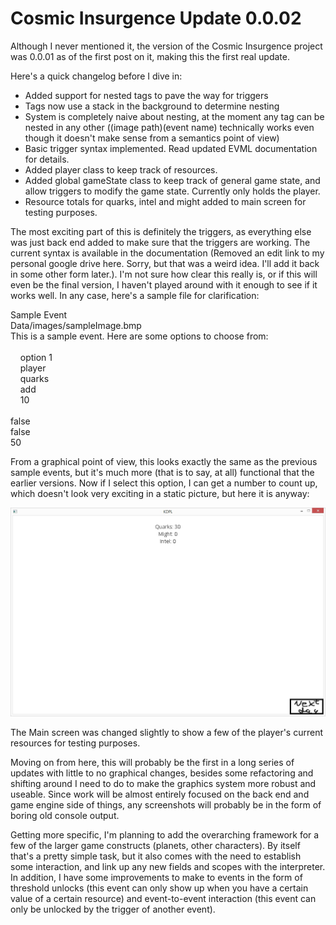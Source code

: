 # Cosmic Insurgence Update 0.0.02
Although I never mentioned it, the version of the Cosmic Insurgence project was 0.0.01 as of the first post on it, making this the first real update.

Here's a quick changelog before I dive in:

- Added support for nested tags to pave the way for triggers
- Tags now use a stack in the background to determine nesting
- System is completely naive about nesting, at the moment any tag can be nested in any other (<name><img>(image path)</img>(event name)</name> technically works even though it doesn't make sense from a semantics point of view)
- Basic trigger syntax implemented. Read updated EVML documentation for details.
- Added player class to keep track of resources.
- Added global gameState class to keep track of general game state, and allow triggers to modify the game state. Currently only holds the player.
- Resource totals for quarks, intel and might added to main screen for testing purposes.

The most exciting part of this is definitely the triggers, as everything else was just back end added to make sure that the triggers are working. The current syntax is available in the documentation (Removed an edit link to my personal google drive here. Sorry, but that was a weird idea. I'll add it back in some other form later.). I'm not sure how clear this really is, or if this will even be the final version, I haven't played around with it enough to see if it works well. In any case, here's a sample file for clarification:

<name>Sample Event</name>  
<img>Data/images/sampleImage.bmp</img>  
<desc>This is a sample event. Here are some options to choose from:</desc>  
<opt>  
&nbsp;&nbsp;&nbsp;&nbsp;<txt>option 1</txt>  
&nbsp;&nbsp;&nbsp;&nbsp;<scope>player</scope>  
&nbsp;&nbsp;&nbsp;&nbsp;<target>quarks</target>  
&nbsp;&nbsp;&nbsp;&nbsp;<mod>add</mod>  
&nbsp;&nbsp;&nbsp;&nbsp;<value>10</value>  
</opt>  
<unique>false</unique>  
<lock>false</lock>  
<rand>50</rand>  

From a graphical point of view, this looks exactly the same as the previous sample events, but it's much more (that is to say, at all) functional that the earlier versions. Now if I select this option, I can get a number to count up, which doesn't look very exciting in a static picture, but here it is anyway:

![counting up](/pages/assets/update-0-0-02/new-main-screen.jpg)

The Main screen was changed slightly to show a few of the player's current resources for testing purposes.

Moving on from here, this will probably be the first in a long series of updates with little to no graphical changes, besides some refactoring and shifting around I need to do to make the graphics system more robust and useable. Since work will be almost entirely focused on the back end and game engine side of things, any screenshots will probably be in the form of boring old console output.

Getting more specific, I'm planning to add the overarching framework for a few of the larger game constructs (planets, other characters). By itself that's a pretty simple task, but it also comes with the need to establish some interaction, and link up any new fields and scopes with the interpreter. In addition, I have some improvements to make to events in the form of threshold unlocks (this event can only show up when you have a certain value of a certain resource) and event-to-event interaction (this event can only be unlocked by the trigger of another event).